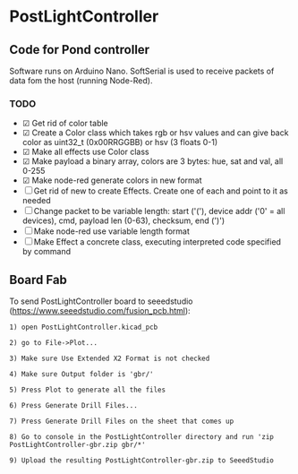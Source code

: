 # PostLightController
## Code for Pond controller
Software runs on Arduino Nano. SoftSerial is used to receive packets of data fom the host (running Node-Red).

### TODO
- ☑︎ Get rid of color table
- ☑︎ Create a Color class which takes rgb or hsv values and can give back color as uint32_t (0x00RRGGBB) or hsv (3 floats 0-1)
- ☑︎ Make all effects use Color class
- ☑︎ Make payload a binary array, colors are 3 bytes: hue, sat and val, all 0-255
- ☑︎ Make node-red generate colors in new format
- ☐ Get rid of new to create Effects. Create one of each and point to it as needed
- ☐ Change packet to be variable length: start ('('), device addr ('0' = all devices), cmd, payload len (0-63), checksum, end (')')
- ☐ Make node-red use variable length format
- ☐ Make Effect a concrete class, executing interpreted code specified by command

## Board Fab
To send PostLightController board to seeedstudio (https://www.seeedstudio.com/fusion_pcb.html):

	1) open PostLightController.kicad_pcb

	2) go to File->Plot...

	3) Make sure Use Extended X2 Format is not checked

	4) Make sure Output folder is 'gbr/'

	5) Press Plot to generate all the files

	6) Press Generate Drill Files...

	7) Press Generate Drill Files on the sheet that comes up

	8) Go to console in the PostLightController directory and run 'zip PostLightController-gbr.zip gbr/*'

	9) Upload the resulting PostLightController-gbr.zip to SeeedStudio
